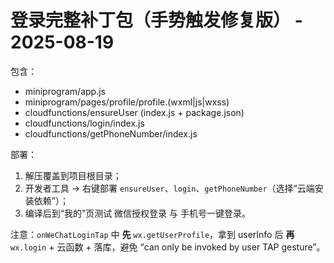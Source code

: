 # 登录完整补丁包（手势触发修复版） - 2025-08-19

包含：
- miniprogram/app.js
- miniprogram/pages/profile/profile.(wxml|js|wxss)
- cloudfunctions/ensureUser (index.js + package.json)
- cloudfunctions/login/index.js
- cloudfunctions/getPhoneNumber/index.js

部署：
1) 解压覆盖到项目根目录；
2) 开发者工具 → 右键部署 `ensureUser`、`login`、`getPhoneNumber`（选择“云端安装依赖”）；
3) 编译后到“我的”页测试 微信授权登录 与 手机号一键登录。

注意：`onWeChatLoginTap` 中 **先** `wx.getUserProfile`，拿到 userInfo 后 **再** `wx.login` + 云函数 + 落库，避免 “can only be invoked by user TAP gesture”。
